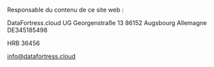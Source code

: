 Responsable du contenu de ce site web :

DataFortress.cloud UG
Georgenstraße 13
86152 Augsbourg
Allemagne
DE345185498

HRB 36456

info@datafortress.cloud
